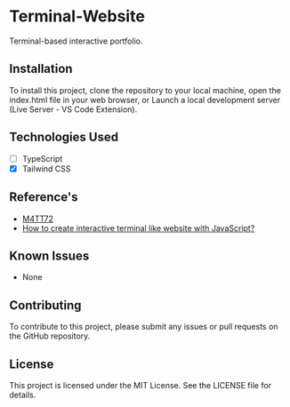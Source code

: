 # Terminal-Website
Terminal-based interactive portfolio.

## Installation 
To install this project, clone the repository to your local machine, open the index.html file in your web browser, or Launch a local development server (Live Server - VS Code Extension).

## Technologies Used
- [ ] TypeScript
- [x]  Tailwind CSS

## Reference's 
- [M4TT72](https://term.m4tt72.com)
- [How to create interactive terminal like website with JavaScript?](https://itnext.io/how-to-create-interactive-terminal-like-website-888bb0972288)

## Known Issues
- None

## Contributing
To contribute to this project, please submit any issues or pull requests on the GitHub repository.

## License
This project is licensed under the MIT License. See the LICENSE file for details.
